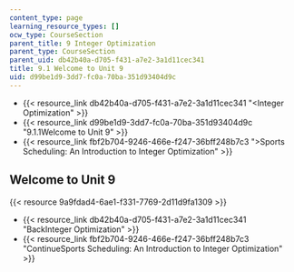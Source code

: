 ```yaml
---
content_type: page
learning_resource_types: []
ocw_type: CourseSection
parent_title: 9 Integer Optimization
parent_type: CourseSection
parent_uid: db42b40a-d705-f431-a7e2-3a1d11cec341
title: 9.1 Welcome to Unit 9
uid: d99be1d9-3dd7-fc0a-70ba-351d93404d9c
---
```


*   {{< resource_link db42b40a-d705-f431-a7e2-3a1d11cec341 "\<Integer Optimization" >}}
*   {{< resource_link d99be1d9-3dd7-fc0a-70ba-351d93404d9c "9.1.1Welcome to Unit 9" >}}
*   {{< resource_link fbf2b704-9246-466e-f247-36bff248b7c3 "\>Sports Scheduling: An Introduction to Integer Optimization" >}}

Welcome to Unit 9
-----------------

{{< resource 9a9fdad4-6ae1-f331-7769-2d11d9fa1309 >}}

*   {{< resource_link db42b40a-d705-f431-a7e2-3a1d11cec341 "BackInteger Optimization" >}}
*   {{< resource_link fbf2b704-9246-466e-f247-36bff248b7c3 "ContinueSports Scheduling: An Introduction to Integer Optimization" >}}